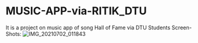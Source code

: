 # MUSIC-APP-via-RITIK_DTU
It is a project on music app of song Hall of Fame via DTU Students
Screen-Shots:
![IMG_20210702_011843](https://user-images.githubusercontent.com/76508661/124181836-b08e4300-dad3-11eb-8afd-4bc3ecdb899e.jpg)
